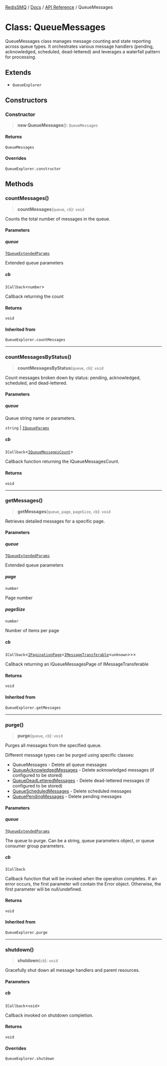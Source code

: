 [RedisSMQ](../../../README.md) / [Docs](../../README.md) / [API Reference](../README.md) / QueueMessages

# Class: QueueMessages

QueueMessages class manages message counting and state reporting across queue types.
It orchestrates various message handlers (pending, acknowledged, scheduled, dead-lettered)
and leverages a waterfall pattern for processing.

## Extends

- `QueueExplorer`

## Constructors

### Constructor

> **new QueueMessages**(): `QueueMessages`

#### Returns

`QueueMessages`

#### Overrides

`QueueExplorer.constructor`

## Methods

### countMessages()

> **countMessages**(`queue`, `cb`): `void`

Counts the total number of messages in the queue.

#### Parameters

##### queue

[`TQueueExtendedParams`](../type-aliases/TQueueExtendedParams.md)

Extended queue parameters

##### cb

`ICallback`\<`number`\>

Callback returning the count

#### Returns

`void`

#### Inherited from

`QueueExplorer.countMessages`

***

### countMessagesByStatus()

> **countMessagesByStatus**(`queue`, `cb`): `void`

Count messages broken down by status: pending, acknowledged, scheduled, and dead-lettered.

#### Parameters

##### queue

Queue string name or parameters.

`string` | [`IQueueParams`](../interfaces/IQueueParams.md)

##### cb

`ICallback`\<[`IQueueMessagesCount`](../interfaces/IQueueMessagesCount.md)\>

Callback function returning the IQueueMessagesCount.

#### Returns

`void`

***

### getMessages()

> **getMessages**(`queue`, `page`, `pageSize`, `cb`): `void`

Retrieves detailed messages for a specific page.

#### Parameters

##### queue

[`TQueueExtendedParams`](../type-aliases/TQueueExtendedParams.md)

Extended queue parameters

##### page

`number`

Page number

##### pageSize

`number`

Number of items per page

##### cb

`ICallback`\<[`IPaginationPage`](../interfaces/IPaginationPage.md)\<[`IMessageTransferable`](../interfaces/IMessageTransferable.md)\<`unknown`\>\>\>

Callback returning an IQueueMessagesPage of IMessageTransferable

#### Returns

`void`

#### Inherited from

`QueueExplorer.getMessages`

***

### purge()

> **purge**(`queue`, `cb`): `void`

Purges all messages from the specified queue.

Different message types can be purged using specific classes:
- QueueMessages - Delete all queue messages
- [QueueAcknowledgedMessages](QueueAcknowledgedMessages.md) - Delete acknowledged messages (if configured to be stored)
- [QueueDeadLetteredMessages](QueueDeadLetteredMessages.md) - Delete dead-lettered messages (if configured to be stored)
- [QueueScheduledMessages](QueueScheduledMessages.md) - Delete scheduled messages
- [QueuePendingMessages](QueuePendingMessages.md) - Delete pending messages

#### Parameters

##### queue

[`TQueueExtendedParams`](../type-aliases/TQueueExtendedParams.md)

The queue to purge. Can be a string, queue parameters object,
               or queue consumer group parameters.

##### cb

`ICallback`

Callback function that will be invoked when the operation completes.
            If an error occurs, the first parameter will contain the Error object.
            Otherwise, the first parameter will be null/undefined.

#### Returns

`void`

#### Inherited from

`QueueExplorer.purge`

***

### shutdown()

> **shutdown**(`cb`): `void`

Gracefully shut down all message handlers and parent resources.

#### Parameters

##### cb

`ICallback`\<`void`\>

Callback invoked on shutdown completion.

#### Returns

`void`

#### Overrides

`QueueExplorer.shutdown`
